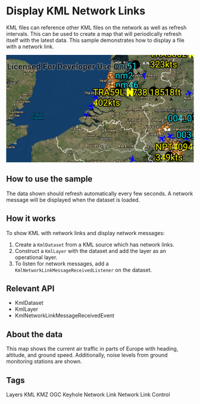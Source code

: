 # Display KML Network Links
KML files can reference other KML files on the network as well as refresh intervals. This can be used to create a map that will periodically refresh itself with the latest data. This sample demonstrates how to display a file with a network link.

![Display KML Network Links App](display-kml-network-links.png)


## How to use the sample

The data shown should refresh automatically every few seconds. A network message will be displayed when the dataset is loaded.


## How it works

To show KML with network links and display network messages:

1. Create a `KmlDataset` from a KML source which has network links.
1. Construct a `KmlLayer` with the dataset and add the layer as an operational layer.
1. To listen for network messages, add a `KmlNetworkLinkMessageReceivedListener` on the dataset.


## Relevant API

* KmlDataset
* KmlLayer
* KmlNetworkLinkMessageReceivedEvent


## About the data

This map shows the current air traffic in parts of Europe with heading, altitude, and ground speed. Additionally, noise levels from ground monitoring stations are shown.


## Tags
Layers
KML
KMZ
OGC
Keyhole
Network Link
Network Link Control
